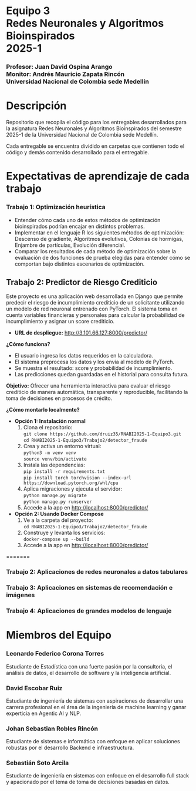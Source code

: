 <h1>
  Equipo 3
  <br>Redes Neuronales y Algoritmos Bioinspirados
  <br>2025-1
</h1>
<h3>
  Profesor: Juan David Ospina Arango
  <br>Monitor: Andrés Mauricio Zapata Rincón
  <br>Universidad Nacional de Colombia sede Medellín
</h3>

<h1>Descripción</h1>
<p>Repositorio que recopila el código para los entregables desarrollados para la asignatura Redes Neuronales y Algoritmos Bioinspirados del semestre 2025-1 de la Universidad Nacional de Colombia sede Medellín.</p>
<p>Cada entregable se encuentra dividido en carpetas que contienen todo el código y demás contenido desarrollado para el entregable.</p>

<h1>Expectativas de aprendizaje de cada trabajo</h1>
<h3>Trabajo 1: Optimización heurística</h3>
<ul>
  <li>Entender cómo cada uno de estos métodos de optimización bioinspirados podrían encajar en distintos problemas.</li>
  <li>Implementar en el lenguaje R los siguientes métodos de optimización: Descenso de gradiente, Algoritmos evolutivos, Colonias de hormigas, Enjambre de partículas, Evolución diferencial.</li>
  <li>Comparar los resultados de cada método de optimización sobre la evaluación de dos funciones de prueba elegidas para entender cómo se comportan bajo distintos escenarios de optimización.</li>
</ul>
<h2>Trabajo 2: Predictor de Riesgo Crediticio</h2>
<p>
Este proyecto es una aplicación web desarrollada en Django que permite predecir el riesgo de incumplimiento crediticio de un solicitante utilizando un modelo de red neuronal entrenado con PyTorch. El sistema toma en cuenta variables financieras y personales para calcular la probabilidad de incumplimiento y asignar un score crediticio.
</p>
<ul>
  <li><b>URL de despliegue:</b> <a href="http://3.101.66.127:8000/predictor/">http://3.101.66.127:8000/predictor/</a></li>
</ul>
<p><b>¿Cómo funciona?</b></p>
<ul>
  <li>El usuario ingresa los datos requeridos en la calculadora.</li>
  <li>El sistema preprocesa los datos y los envía al modelo de PyTorch.</li>
  <li>Se muestra el resultado: score y probabilidad de incumplimiento.</li>
  <li>Las predicciones quedan guardadas en el historial para consulta futura.</li>
</ul>
<p><b>Objetivo:</b> Ofrecer una herramienta interactiva para evaluar el riesgo crediticio de manera automática, transparente y reproducible, facilitando la toma de decisiones en procesos de crédito.</p>
<p><b>¿Cómo montarlo localmente?</b></p>
<ul>
  <li><b>Opción 1: Instalación normal</b>
    <ol>
      <li>Clona el repositorio:<br>
        <code>git clone https://github.com/druiz35/RNABI2025-1-Equipo3.git</code><br>
        <code>cd RNABI2025-1-Equipo3/Trabajo2/detector_fraude</code>
      </li>
      <li>Crea y activa un entorno virtual:<br>
        <code>python3 -m venv venv</code><br>
        <code>source venv/bin/activate</code>
      </li>
      <li>Instala las dependencias:<br>
        <code>pip install -r requirements.txt</code><br>
        <code>pip install torch torchvision --index-url https://download.pytorch.org/whl/cpu</code>
      </li>
      <li>Aplica migraciones y ejecuta el servidor:<br>
        <code>python manage.py migrate</code><br>
        <code>python manage.py runserver</code>
      </li>
      <li>Accede a la app en <a href="http://localhost:8000/predictor/">http://localhost:8000/predictor/</a></li>
    </ol>
  </li>
  <li><b>Opción 2: Usando Docker Compose</b>
    <ol>
      <li>Ve a la carpeta del proyecto:<br>
        <code>cd RNABI2025-1-Equipo3/Trabajo2/detector_fraude</code>
      </li>
      <li>Construye y levanta los servicios:<br>
        <code>docker-compose up --build</code>
      </li>
      <li>Accede a la app en <a href="http://localhost:8000/predictor/">http://localhost:8000/predictor/</a></li>
    </ol>
  </li>
</ul>
=======
<h3>Trabajo 2: Aplicaciones de redes neuronales a datos tabulares</h3>
<h3>Trabajo 3: Aplicaciones en sistemas de recomendación e imágenes</h3>
<h3>Trabajo 4: Aplicaciones de grandes modelos de lenguaje</h3>

<h1>Miembros del Equipo</h1>
<h3>Leonardo Federico Corona Torres</h3>
Estudiante de Estadística con una fuerte pasión por la consultoria, el análisis de datos, el desarrollo de software y la inteligencia artificial.
<h3>David Escobar Ruiz</h3>
Estudiante de ingeniería de sistemas con aspiraciones de desarrollar una carrera profesional en el área de la ingeniería de machine learning y ganar experticia en Agentic AI y NLP.
<h3>Johan Sebastian Robles Rincón</h3>
Estudiante de sistemas e informática con enfoque en aplicar soluciones robustas por el desarrollo Backend e infraestructura.
<h3>Sebastián Soto Arcila</h3>
Estudiante de ingeniería en sistemas con enfoque en el desarrollo full stack y apacionado por el tema de toma de decisiones basadas en datos.
